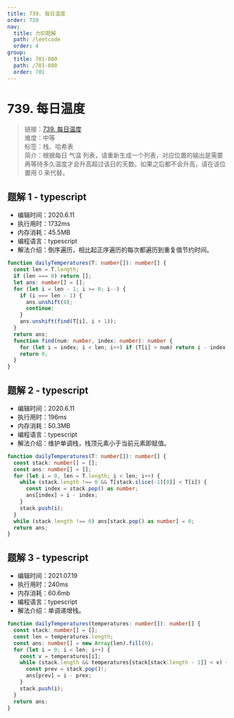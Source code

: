 ```yaml
---
title: 739. 每日温度
order: 739
nav:
  title: 力扣题解
  path: /leetcode
  order: 4
group:
  title: 701-800
  path: /701-800
  order: 701
---
```


# 739. 每日温度

> 链接：[739. 每日温度](https://leetcode-cn.com/problems/daily-temperatures/)  
> 难度：中等  
> 标签：栈、哈希表  
> 简介：根据每日 气温 列表，请重新生成一个列表，对应位置的输出是需要再等待多久温度才会升高超过该日的天数。如果之后都不会升高，请在该位置用 0 来代替。

## 题解 1 - typescript

- 编辑时间：2020.6.11
- 执行用时：1732ms
- 内存消耗：45.5MB
- 编程语言：typescript
- 解法介绍：倒序遍历，相比起正序遍历的每次都遍历到重复值节约时间。

```typescript
function dailyTemperatures(T: number[]): number[] {
  const len = T.length;
  if (len === 0) return [];
  let ans: number[] = [];
  for (let i = len - 1; i >= 0; i--) {
    if (i === len - 1) {
      ans.unshift(0);
      continue;
    }
    ans.unshift(find(T[i], i + 1));
  }
  return ans;
  function find(num: number, index: number): number {
    for (let i = index; i < len; i++) if (T[i] > num) return i - index + 1;
    return 0;
  }
}
```

## 题解 2 - typescript

- 编辑时间：2020.6.11
- 执行用时：196ms
- 内存消耗：50.3MB
- 编程语言：typescript
- 解法介绍：维护单调栈，栈顶元素小于当前元素即赋值。

```typescript
function dailyTemperatures(T: number[]): number[] {
  const stack: number[] = [];
  const ans: number[] = [];
  for (let i = 0, len = T.length; i < len; i++) {
    while (stack.length !== 0 && T[stack.slice(-1)[0]] < T[i]) {
      const index = stack.pop() as number;
      ans[index] = i - index;
    }
    stack.push(i);
  }
  while (stack.length !== 0) ans[stack.pop() as number] = 0;
  return ans;
}
```

## 题解 3 - typescript

- 编辑时间：2021.07.19
- 执行用时：240ms
- 内存消耗：60.6mb
- 编程语言：typescript
- 解法介绍：单调递增栈。

```typescript
function dailyTemperatures(temperatures: number[]): number[] {
  const stack: number[] = [];
  const len = temperatures.length;
  const ans: number[] = new Array(len).fill(0);
  for (let i = 0; i < len; i++) {
    const v = temperatures[i];
    while (stack.length && temperatures[stack[stack.length - 1]] < v) {
      const prev = stack.pop()!;
      ans[prev] = i - prev;
    }
    stack.push(i);
  }
  return ans;
}
```
